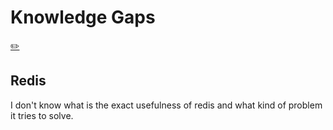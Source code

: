 # Knowledge Gaps
[✏️](https://github.com/meleu/my-notes/edit/master/gaps.md)

## Redis

I don't know what is the exact usefulness of redis and what kind of problem
it tries to solve.


